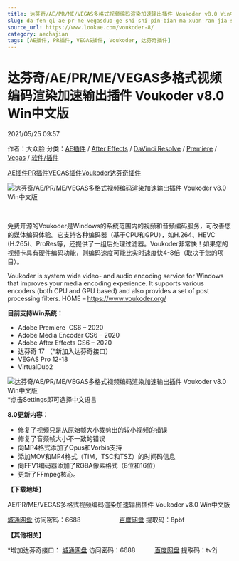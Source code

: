 ```yaml
---
title: 达芬奇/AE/PR/ME/VEGAS多格式视频编码渲染加速输出插件 Voukoder v8.0 Win中文版
slug: da-fen-qi-ae-pr-me-vegasduo-ge-shi-shi-pin-bian-ma-xuan-ran-jia-su-shu-chu-cha-jian-voukoder-v8-0-winzhong-wen-ban
source_url: https://www.lookae.com/voukoder-8/
category: aechajian
tags: [AE插件, PR插件, VEGAS插件, Voukoder, 达芬奇插件]
---
```

# 达芬奇/AE/PR/ME/VEGAS多格式视频编码渲染加速输出插件 Voukoder v8.0 Win中文版

2021/05/25 09:57

作者：大众脸
分类：[AE插件](https://www.lookae.com/after-effects/aechajian/) / [After Effects](https://www.lookae.com/after-effects/) / [DaVinci Resolve](https://www.lookae.com/qitarjcj/resolvezy/) / [Premiere](https://www.lookae.com/qitarjcj/premierezy/) / [Vegas](https://www.lookae.com/qitarjcj/vegaszy/) / [软件/插件](https://www.lookae.com/qitarjcj/)

[AE插件](https://www.lookae.com/tag/ae%e6%8f%92%e4%bb%b6/)[PR插件](https://www.lookae.com/tag/pr%e6%8f%92%e4%bb%b6/)[VEGAS插件](https://www.lookae.com/tag/vegas%e6%8f%92%e4%bb%b6/)[Voukoder](https://www.lookae.com/tag/voukoder/)[达芬奇插件](https://www.lookae.com/tag/%e8%be%be%e8%8a%ac%e5%a5%87%e6%8f%92%e4%bb%b6/)

![达芬奇/AE/PR/ME/VEGAS多格式视频编码渲染加速输出插件 Voukoder v8.0 Win中文版](https://www.lookae.com/wp-content/uploads/2021/01/Voukoder-.jpg "达芬奇/AE/PR/ME/VEGAS多格式视频编码渲染加速输出插件 Voukoder v8.0 Win中文版-LookAE.com")

[﻿﻿﻿](https://cloud.video.taobao.com//play/u/705956171/p/1/e/6/t/1/297172470493.mp4)

免费开源的Voukoder是Windows的系统范围内的视频和音频编码服务，可改善您的媒体编码体验。它支持各种编码器（基于CPU和GPU），如H.264、HEVC (H.265)、ProRes等，还提供了一组后处理过滤器。Voukoder非常快！如果您的视频卡具有硬件编码功能，则编码速度可能比实时速度快4-8倍（取决于您的项目）。

Voukoder is system wide video- and audio encoding service for Windows that improves your media encoding experience. It supports various encoders (both CPU and GPU based) and also provides a set of post processing filters. HOME – https://www.voukoder.org/

**目前支持Win系统：**

* Adobe Premiere  CS6 – 2020
* Adobe Media Encoder CS6 – 2020
* Adobe After Effects CS6 – 2020
* 达芬奇 17 （\*新加入达芬奇接口）
* VEGAS Pro 12-18
* VirtualDub2

![达芬奇/AE/PR/ME/VEGAS多格式视频编码渲染加速输出插件 Voukoder v8.0 Win中文版](https://img.alicdn.com/imgextra/i3/705956171/O1CN01rMqTBm1vSMmOVwY7c_!!705956171.png "达芬奇/AE/PR/ME/VEGAS多格式视频编码渲染加速输出插件 Voukoder v8.0 Win中文版-LookAE.com")  
\*点击Settings即可选择中文语言

**8.0更新内容：**

* 修复了视频只是从原始帧大小裁剪出的较小视频的错误
* 修复了音频帧大小不一致的错误
* 向MP4格式添加了Opus和Vorbis支持
* 添加MOV和MP4格式（TIM，TSC和TSZ）的时间码信息
* 向FFV1编码器添加了RGBA像素格式（8位和16位）
* 更新了FFmpeg核心。

**【下载地址】**

AE/PR/ME/VEGAS多格式视频编码渲染加速输出插件 Voukoder v8.0 Win中文版

[城通网盘](https://089u.com/f/680462-486119413-55dba2) 访问密码：6688                      [百度网盘](https://pan.baidu.com/s/1C-eFG5oLgc6WmWkA5tfj7Q) 提取码：8pbf

**【其他相关】**

\*增加达芬奇接口： [城通网盘](https://089u.com/f/680462-496612509-cc255c) 访问密码：6688           [百度网盘](https://pan.baidu.com/s/1aWa1m8HdVRIvXl47jX8cWQ) 提取码：tv2j
